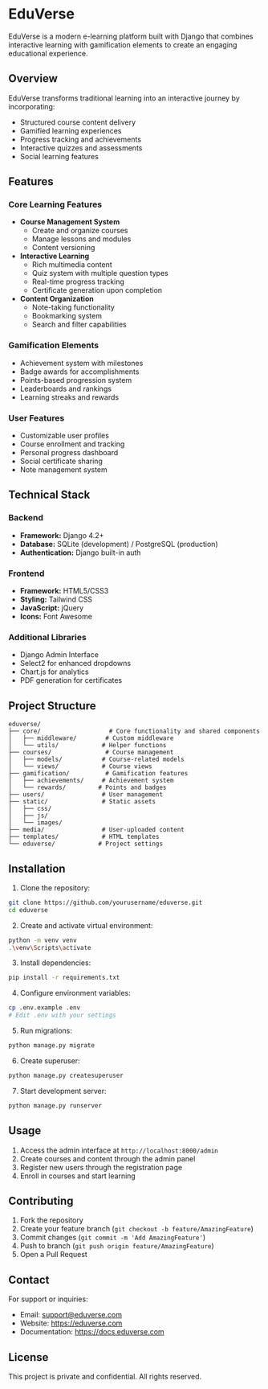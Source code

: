 # EduVerse

EduVerse is a modern e-learning platform built with Django that combines interactive learning with gamification elements to create an engaging educational experience.

## Overview

EduVerse transforms traditional learning into an interactive journey by incorporating:
- Structured course content delivery
- Gamified learning experiences  
- Progress tracking and achievements
- Interactive quizzes and assessments
- Social learning features

## Features

### Core Learning Features
- **Course Management System**
  - Create and organize courses
  - Manage lessons and modules
  - Content versioning
- **Interactive Learning**
  - Rich multimedia content
  - Quiz system with multiple question types
  - Real-time progress tracking
  - Certificate generation upon completion
- **Content Organization**
  - Note-taking functionality
  - Bookmarking system
  - Search and filter capabilities

### Gamification Elements
- Achievement system with milestones
- Badge awards for accomplishments
- Points-based progression system
- Leaderboards and rankings
- Learning streaks and rewards

### User Features
- Customizable user profiles
- Course enrollment and tracking
- Personal progress dashboard
- Social certificate sharing
- Note management system

## Technical Stack

### Backend
- **Framework:** Django 4.2+
- **Database:** SQLite (development) / PostgreSQL (production)
- **Authentication:** Django built-in auth

### Frontend
- **Framework:** HTML5/CSS3
- **Styling:** Tailwind CSS
- **JavaScript:** jQuery
- **Icons:** Font Awesome

### Additional Libraries
- Django Admin Interface
- Select2 for enhanced dropdowns
- Chart.js for analytics
- PDF generation for certificates

## Project Structure

```
eduverse/
├── core/                   # Core functionality and shared components
│   ├── middleware/        # Custom middleware
│   └── utils/            # Helper functions
├── courses/               # Course management
│   ├── models/           # Course-related models
│   └── views/            # Course views
├── gamification/          # Gamification features
│   ├── achievements/     # Achievement system
│   └── rewards/         # Points and badges
├── users/                # User management
├── static/               # Static assets
│   ├── css/
│   ├── js/
│   └── images/
├── media/                # User-uploaded content
├── templates/            # HTML templates
└── eduverse/            # Project settings
```

## Installation

1. Clone the repository:
```bash
git clone https://github.com/yourusername/eduverse.git
cd eduverse
```

2. Create and activate virtual environment:
```bash
python -m venv venv
.\venv\Scripts\activate
```

3. Install dependencies:
```bash
pip install -r requirements.txt
```

4. Configure environment variables:
```bash
cp .env.example .env
# Edit .env with your settings
```

5. Run migrations:
```bash
python manage.py migrate
```

6. Create superuser:
```bash
python manage.py createsuperuser
```

7. Start development server:
```bash
python manage.py runserver
```

## Usage

1. Access the admin interface at `http://localhost:8000/admin`
2. Create courses and content through the admin panel
3. Register new users through the registration page
4. Enroll in courses and start learning

## Contributing

1. Fork the repository
2. Create your feature branch (`git checkout -b feature/AmazingFeature`)
3. Commit changes (`git commit -m 'Add AmazingFeature'`)
4. Push to branch (`git push origin feature/AmazingFeature`)
5. Open a Pull Request

## Contact

For support or inquiries:
- Email: support@eduverse.com
- Website: https://eduverse.com
- Documentation: https://docs.eduverse.com

## License

This project is private and confidential. All rights reserved.
